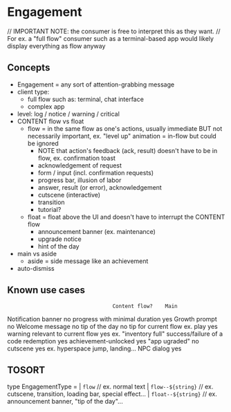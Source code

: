 
# Engagement

// IMPORTANT NOTE: the consumer is free to interpret this as they want.
// For ex. a "full flow" consumer such as a terminal-based app would likely display everything as flow anyway

## Concepts
- Engagement = any sort of attention-grabbing message
- client type:
  - full flow such as: terminal, chat interface
  - complex app
- level: log / notice / warning / critical
- CONTENT flow vs float
  - flow = in the same flow as one's actions, usually immediate BUT not necessarily important, ex. "level up" animation = in-flow but could be ignored
    - NOTE that action's feedback (ack, result) doesn't have to be in flow, ex. confirmation toast 
    - acknowledgement of request
    - form / input (incl. confirmation requests)
    - progress bar, illusion of labor
    - answer, result (or error), acknowledgement
    - cutscene (interactive)
    - transition
    - tutorial?
  - float = float above the UI and doesn't have to interrupt the CONTENT flow
    - announcement banner (ex. maintenance)
    - upgrade notice
    - hint of the day
- main vs aside
  - aside = side message like an achievement
- auto-dismiss

## Known use cases
                                      Content flow?    Main
Notification banner                     no
progress with minimal duration          yes
Growth prompt                           no
Welcome message                         no
tip of the day                          no
tip for current flow ex. play           yes
warning relevant to current flow        yes   ex. "inventory full"
success/failure of a code redemption    yes
achievement-unlocked                    yes
"app ugraded"                           no
cutscene                                yes   ex. hyperspace jump, landing...
NPC dialog                              yes


## TOSORT

type EngagementType =
| `flow` // ex. normal text
| `flow--${string}` // ex. cutscene, transition, loading bar, special effect...
| `float--${string}` // ex. announcement banner, "tip of the day"...

